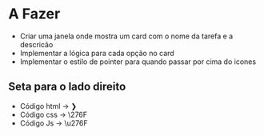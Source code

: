 # A Fazer
- Criar uma janela onde mostra um card com o nome da tarefa e a descricão
- Implementar a lógica para cada opção no card
- Implementar o estilo de pointer para quando passar por cima do icones

## Seta para o lado direito
- Código html -> &#10095;
- Código css -> \276F
- Código Js -> \u276F
